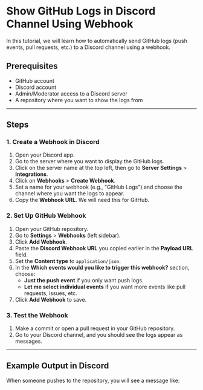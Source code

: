 # Show GitHub Logs in Discord Channel Using Webhook

In this tutorial, we will learn how to automatically send GitHub logs (push events, pull requests, etc.) to a Discord channel using a webhook.

## Prerequisites

- GitHub account
- Discord account
- Admin/Moderator access to a Discord server
- A repository where you want to show the logs from

---

## Steps

### 1. Create a Webhook in Discord

1. Open your Discord app.
2. Go to the server where you want to display the GitHub logs.
3. Click on the server name at the top left, then go to **Server Settings** > **Integrations**.
4. Click on **Webhooks** > **Create Webhook**.
5. Set a name for your webhook (e.g., "GitHub Logs") and choose the channel where you want the logs to appear.
6. Copy the **Webhook URL**. We will need this for GitHub.

### 2. Set Up GitHub Webhook

1. Open your GitHub repository.
2. Go to **Settings** > **Webhooks** (left sidebar).
3. Click **Add Webhook**.
4. Paste the **Discord Webhook URL** you copied earlier in the **Payload URL** field.
5. Set the **Content type** to `application/json`.
6. In the **Which events would you like to trigger this webhook?** section, choose:
   - **Just the push event** if you only want push logs.
   - **Let me select individual events** if you want more events like pull requests, issues, etc.
7. Click **Add Webhook** to save.

### 3. Test the Webhook

1. Make a commit or open a pull request in your GitHub repository.
2. Go to your Discord channel, and you should see the logs appear as messages.

---

## Example Output in Discord

When someone pushes to the repository, you will see a message like:

